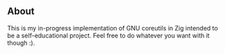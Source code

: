 ## About

This is my in-progress implementation of GNU coreutils in Zig intended to be a
self-educational project. Feel free to do whatever you want with it though :).
